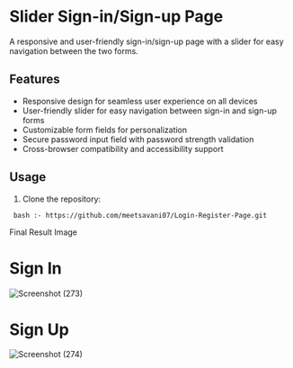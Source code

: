 # Slider Sign-in/Sign-up Page

A responsive and user-friendly sign-in/sign-up page with a slider for easy navigation between the two forms.

## Features

- Responsive design for seamless user experience on all devices
- User-friendly slider for easy navigation between sign-in and sign-up forms
- Customizable form fields for personalization
- Secure password input field with password strength validation
- Cross-browser compatibility and accessibility support

## Usage

1. Clone the repository:

``` bash :- https://github.com/meetsavani07/Login-Register-Page.git```

Final Result Image

# Sign In 
![Screenshot (273)](https://github.com/meetsavani07/Login-Register-Page/assets/146066645/4425fa67-8340-40e1-97a9-1d08831eb1dc)

# Sign Up
![Screenshot (274)](https://github.com/meetsavani07/Login-Register-Page/assets/146066645/e3c403fd-b4b0-4877-b399-2b8dec694787)
